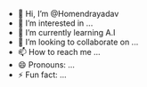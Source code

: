 - 👋 Hi, I’m @Homendrayadav
- 👀 I’m interested in ...
- 🌱 I’m currently learning A.I
- 💞️ I’m looking to collaborate on ...
- 📫 How to reach me ...
- 😄 Pronouns: ...
- ⚡ Fun fact: ...

<!---
Homendrayadav/Homendrayadav is a ✨ special ✨ repository because its `README.md` (this file) appears on your GitHub profile.
You can click the Preview link to take a look at your changes.
--->
